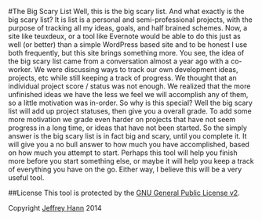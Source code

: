 #The Big Scary List
Well, this is the big scary list. And what exactly is the big scary list? It is list is a personal and semi-professional projects, with the purpose of tracking all my ideas, goals, and half brained schemes. Now, a site like teuxdeux, or a tool like Evernote would be able to do this just as well (or better) than a simple WordPress based site and to be honest I use both frequently, but this site brings something more. 
You see, the idea of the big scary list came from a conversation almost a year ago with a co-worker. We were discussing ways to track our own development ideas, projects, etc while still keeping a track of progress. We thought that an individual project score / status was not enough. We realized that the more unfinished ideas we have the less we feel we will accomplish any of them, so a little motivation was in-order. So why is this special? Well the big scary list will add up project statuses, then give you a overall grade. To add some more motivation we grade even harder on projects that have not seem progress in a long time, or ideas that have not been started. 
So the simply answer is the big scary list is in fact big and scary, until you complete it. It will give you a no bull answer to how much you have accomplished, based on how much you attempt to start. Perhaps this tool will help you finish more before you start something else, or maybe it will help you keep a track of everything you have on the go. Either way, I believe this will be a very useful tool.

##License
This tool is protected by the [GNU General Public License v2](http://www.gnu.org/licenses/gpl-2.0.html).

Copyright [Jeffrey Hann](http://jeffreyhann.ca/) 2014
